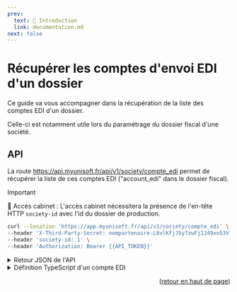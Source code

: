 ```yaml
---
prev:
  text: 🐤 Introduction
  link: documentation.md
next: false
---
```


<span id="readme-top"></span>

# Récupérer les comptes d'envoi EDI d'un dossier

Ce guide va vous accompagner dans la récupération de la liste des comptes EDI d'un dossier.

Celle-ci est notamment utile lors du paramétrage du dossier fiscal d'une société.

## API

La route <https://api.myunisoft.fr/api/v1/society/compte_edi> permet de récupérer la liste de ces comptes EDI ("account_edi" dans le dossier fiscal).

> [!IMPORTANT]
> 🔹 Accès cabinet : L'accès cabinet nécessitera la présence de l'en-tête HTTP `society-id` avec l'id du dossier de production.

```bash
curl --location 'https://app.myunisoft.fr/api/v1/society/compte_edi' \
--header 'X-Third-Party-Secret: nompartenaire-L8vlKfjJ5y7zwFj2J49xo53V' \
--header 'society-id: 1' \
--header 'Authorization: Bearer {{API_TOKEN}}'
```

<details class="details custom-block"><summary>Retour JSON de l'API</summary>

```json
[
  {
    "mail": "envoi_edi_1@jedeclare.com",
    "libelle": "Envoi EDI 1",
    "id_compte_edi": 1
  },
  {
    "mail": "envoi_edi_2@jedeclare.com",
    "libelle": "Envoi EDI 2",
    "id_compte_edi": 2
  }
]
```

</details>

<details class="details custom-block"><summary>Définition TypeScript d'un compte EDI</summary>

```ts
interface CompteEDI {
  id_compte_edi: number
  mail: string,
  libelle: string,
}
```

</details>

<p align="right">(<a href="#readme-top">retour en haut de page</a>)</p>
